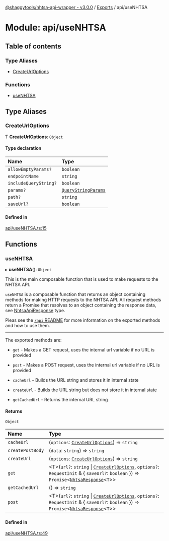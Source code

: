 [@shaggytools/nhtsa-api-wrapper - v3.0.0](../index.md) / [Exports](../modules.md) / api/useNHTSA

# Module: api/useNHTSA

## Table of contents

### Type Aliases

- [CreateUrlOptions](api_useNHTSA.md#createurloptions)

### Functions

- [useNHTSA](api_useNHTSA.md#usenhtsa)

## Type Aliases

### CreateUrlOptions

Ƭ **CreateUrlOptions**: `Object`

#### Type declaration

| Name | Type |
| :------ | :------ |
| `allowEmptyParams?` | `boolean` |
| `endpointName` | `string` |
| `includeQueryString?` | `boolean` |
| `params?` | [`QueryStringParams`](utils_queryString.md#querystringparams) |
| `path?` | `string` |
| `saveUrl?` | `boolean` |

#### Defined in

[api/useNHTSA.ts:15](https://github.com/ShaggyTech/nhtsa-api-wrapper/blob/ffa4a7a/packages/lib/src/api/useNHTSA.ts#L15)

## Functions

### useNHTSA

▸ **useNHTSA**(): `Object`

This is the main composable function that is used to make requests to the NHTSA API.

`useNHTSA` is a composable function that returns an object containing methods for making HTTP
requests to the NHTSA API. All request methods return a Promise that resolves to an object
containing the response data, see [NhtsaApiResponse](#TODO-LINK-TO-DOCS) type.

Pleas see the [`/api` README](https://github.com/shaggytech/nhtsa-api-wrapper/packages/lib/src/api)
for more information on the exported methods and how to use them.

---

The exported methods are:

- `get` - Makes a GET request, uses the internal url variable if no URL is provided

- `post` - Makes a POST request, uses the internal url variable if no URL is provided

- `cacheUrl` - Builds the URL string and stores it in internal state

- `createUrl` - Builds the URL string but does not store it in internal state

- `getCachedUrl` - Returns the internal URL string

#### Returns

`Object`

| Name | Type |
| :------ | :------ |
| `cacheUrl` | (`options`: [`CreateUrlOptions`](api_useNHTSA.md#createurloptions)) => `string` |
| `createPostBody` | (`data`: `string`) => `string` |
| `createUrl` | (`options`: [`CreateUrlOptions`](api_useNHTSA.md#createurloptions)) => `string` |
| `get` | <T\>(`url?`: `string` \| [`CreateUrlOptions`](api_useNHTSA.md#createurloptions), `options?`: `RequestInit` & { `saveUrl?`: `boolean`  }) => `Promise`<[`NhtsaResponse`](api_types.md#nhtsaresponse)<`T`\>\> |
| `getCachedUrl` | () => `string` |
| `post` | <T\>(`url?`: `string` \| [`CreateUrlOptions`](api_useNHTSA.md#createurloptions), `options?`: `RequestInit` & { `saveUrl?`: `boolean`  }) => `Promise`<[`NhtsaResponse`](api_types.md#nhtsaresponse)<`T`\>\> |

#### Defined in

[api/useNHTSA.ts:49](https://github.com/ShaggyTech/nhtsa-api-wrapper/blob/ffa4a7a/packages/lib/src/api/useNHTSA.ts#L49)

